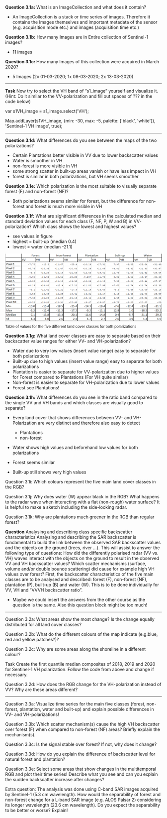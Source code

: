 __Question 3.1a:__ What is an ImageCollection and what does it contain?

* An ImageCollection is a stack or time series of images. Therefore it contains the Images themselves and important metadata of the sensor (e.g. acquisition mode etc.) and images (acquisition time etc.)

__Question 3.1b:__ How many Images are in Entire collection of Sentinel-1 images?

* 11 images

__Question 3.1c:__ How many Images of this collection were acquired in March 2020?

* 5 Images (2x 01-03-2020; 1x 08-03-2020; 2x 13-03-2020)
___
__Task__
Now try to select the VH band of “s1_image” yourself and visualize it. (Hint: Do it similar to the VV-polarization and fill out spaces of ??? in the code below)

var s1VH_image = s1_image.select('VH');

Map.addLayer(s1VH_image, {min: -30, max: -5, palette: ['black', 'white']}, 'Sentinel-1 VH image', true);
___

__Question 3.1d:__ What differences do you see between the maps of the two polarizations?
* Certain Plantations better visible in VV due to lower backscatter values
* Water is smoother in VH
* non-forest is more visible in VH
* some strong scatter in built-up areas vanish or have less impact in VH
* forest is similar in both polarizations, but VH seems smoother

__Question 3.1e:__ Which polarization is the most suitable to visually separate forest (F) and non-forest (NF)?
* Both polarizations seems similar for forest, but the difference for non-forest and forest is much more visible in VH

__Question 3.1f:__ What are significant differences in the calculated median and standard deviation values for each class (F, NF, P, W and B) in VV-polarization? Which class shows the lowest and highest values?
* see values in figure
* highest = built-up (median 0.4)
* lowest = water (median -21.1)

![fig](/answers/answer_sheet_table_01.PNG)
<sub> Table of values for the five different land cover classes for both polarizations </sub>


__Question 3.1g:__ What land cover classes are easy to separate based on their backscatter value ranges for either VV- and VH-polarization?
* Water due to very low values (insert value range) easy to separate for both polarizations
* Built-up due to high values (insert value range) easy to separate for both polarizations
* Plantation is easier to separate for VV-polarization due to higher values for Forest compared to Plantations (For VH quite similar)
* Non-forest is easier to separate for VH-polarization due to lower values 
* Forest see Plantations!

__Question 3.1h:__ What differences do you see in the ratio band compared to the single VV and VH bands and which classes are visually good to separate?
* Every land cover that shows differences between VV- and VH-Polarization are very distinct and therefore also easy to detect

  * Plantations
  * non-forest
  
* Water shows high values and beforehand low values for both polarizations
* Forest seems similar
* Built-up still shows very high values

Question 3.1i: Which colours represent the five main land cover classes in the RGB?

Question 3.1j: Why does water (W) appear black in the RGB? What happens to the radar wave when interacting with a flat (non-rough) water surface? It is helpful to make a sketch including the side-looking radar.

Question 3.1k: Why are plantations much greener in the RGB than regular forest?

__Question__
Analysing and describing class specific backscatter characteristics
Analysing and describing the SAR backscatter is fundamental to build the link between the observed SAR backscatter values and the objects on the ground (trees, river ...). This will assist to answer the following type of questions: How did the differently polarised radar (VV vs. VH) waves interact with the objects on the ground to result in the observed VV and VH backscatter values? Which scatter mechanisms (surface, volume and/or double bounce scattering) did cause for example high VH values over forest? First, the backscatter characteristics of the five main classes are to be analysed and described: forest (F), non-forest (NF), plantation (P), built-up (B) and water (W). This is to be done individually for VV, VH and “VVVH backscatter ratio”.
* Maybe we could insert the answers from the other course as the question is the same. Also this question block might be too much!
___



Question 3.2a: What areas show the most change? Is the change equally distributed for all land cover classes?

Question 3.2b: What do the different colours of the map indicate (e.g.blue, red and yellow patches?)?

Question 3.2c: Why are some areas along the shoreline in a different colour?

Task
Create the first quantile median composites of 2018, 2019 and 2020 for Sentinel-1 VH polarization. Follow the code from above and change if necessary.

Question 3.2d: How does the RGB change for the VH-polarization instead of VV? Why are these areas different?
___

Question 3.3a: Visualize time series for the main five classes (forest, non-forest, plantation, water and built-up) and explain possible differences in VV- and VH-polarizations!

Question 3.3b: Which scatter mechanism(s) cause the high VH backscatter over forest (F) when compared to non-forest (NF) areas? Briefly explain the mechanism(s).

Question 3.3c: Is the signal stable over forest? If not, why does it change?

Question 3.3d: How do you explain the difference of backscatter level for natural forest and plantation?

Question 3.3e: Select some areas that show changes in the multitemporal RGB and plot their time series! Describe what you see and can you explain the sudden backscatter increase after changes?

Extra question: The analysis was done using C-band SAR images acquired by Sentinel-1 (5.3 cm wavelength). How would the separability of forest and non-forest change for a L-band SAR image (e.g. ALOS Palsar 2) considering its longer wavelength (23.6 cm wavelength). Do you expect the separability to be better or worse? Explain!





